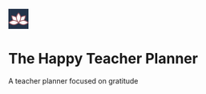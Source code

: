 ![a lotus flower](./images/Lotus.png)
# The Happy Teacher Planner
A teacher planner focused on gratitude
